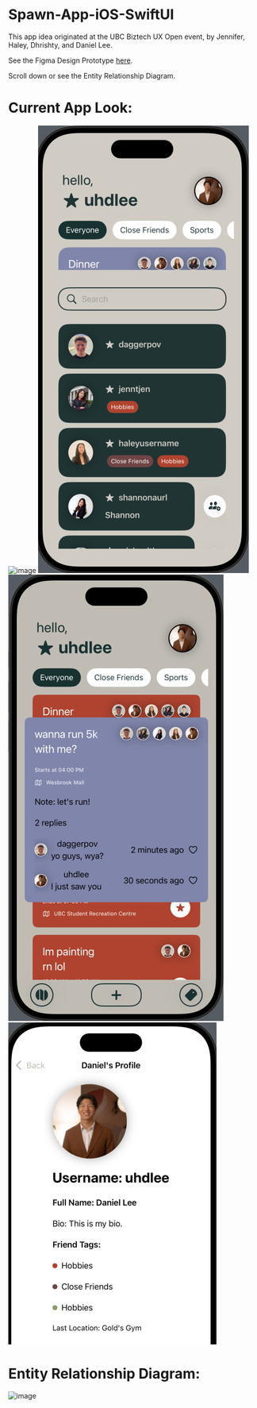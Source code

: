 # Spawn-App-iOS-SwiftUI

This app idea originated at the UBC Biztech UX Open event, by Jennifer, Haley, Dhrishty, and Daniel Lee.

See the Figma Design Prototype [here](https://www.figma.com/design/ewushMunvsBWWpKbKnWsIH/UXOpen-Prototype?node-id=0-1&t=ggotcSV4tCqG3jVS-1).

Scroll down or see the Entity Relationship Diagram.
 
# Current App Look:

![image](https://github.com/user-attachments/assets/1d9f156e-39d9-4d03-b9f4-5eff24b68b4e)
![Nov 14th](current-app-look-images/friends-list.png)
![alt text](current-app-look-images/event-description.png)
![alt text](current-app-look-images/profile-page.png)

# Entity Relationship Diagram:

![image](https://github.com/user-attachments/assets/8b9b80e9-cf15-4be1-966e-46dba9ec3965)
